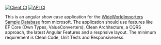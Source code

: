 [![Client CI](https://github.com/DominicSachs/wide-world-importers/actions/workflows/ci-client.yml/badge.svg)](https://github.com/DominicSachs/wide-world-importers/actions/workflows/ci-client.yml)
[![API CI](https://github.com/DominicSachs/wide-world-importers/actions/workflows/ci-api.yml/badge.svg)](https://github.com/DominicSachs/wide-world-importers/actions/workflows/ci-api.yml)

This is an angular show case application for the [WideWorldImporters Sample Database](https://github.com/Microsoft/sql-server-samples/releases/tag/wide-world-importers-v1.0) from microsoft. The application should use features like EF Core (Own Types, ValueConverters), Clean Architecture, a CQRS approach, the latest Angular Features and a respnsive layout. The minimum requirement is Clean Code, Unit Tests and Responsiveness.
